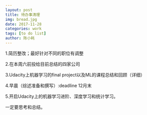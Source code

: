 ```yaml
---
layout: post
title: 待办事清理
img: bread.jpg
date: 2017-11-28
categories: work
tags: [to do list]
author: 陈小耗
---
```


1.简历整改；最好针对不同的职位有调整

2.在本周六前投给目前总结的四家公司

3.Udacity上机器学习的final 
project以及ML的课程总结和回顾（详细）

4.早晨（综述准备和撰写）:deadline 12月末


5.开启Udacity上的机器学习进阶、深度学习和统计学习。


一定要思考和总结。